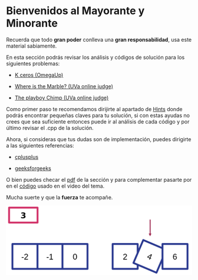# Bienvenidos al Mayorante y Minorante 


Recuerda que todo **gran poder** conlleva una **gran responsabilidad**, usa este material sabiamente. 

En esta sección podrás revisar los análisis y códigos de solución para los siguientes problemas:

+ [K ceros (OmegaUp)](https://omegaup.com/arena/problem/kceros/#problems)

+ [Where is the Marble? (UVa online judge)](https://onlinejudge.org/index.php?option=com_onlinejudge&Itemid=8&page=show_problem&problem=1415)

+ [The playboy Chimp (UVa online judge)](https://onlinejudge.org/index.php?option=com_onlinejudge&Itemid=8&category=661&page=show_problem&problem=1552)

Como primer paso te recomendamos dirijirte al apartado de [Hints](https://github.com/CPCESFM/Material-Apoyo-Tutoriales/blob/master/sort/Hints.md) donde podrás encontrar pequeñas claves para tu solución, si con estas ayudas no crees que sea suficiente entonces puede ir al análisis de cada código y por último revisar el .cpp de la solución.

Ahora, si consideras que tus dudas son de implementación, puedes dirigirte a las siguientes referencias:

+ [cplusplus](http://www.cplusplus.com/reference/algorithm/upper_bound/)

+ [geeksforgeeks](https://www.geeksforgeeks.org/binary-search/)

O bien puedes checar el [pdf](https://github.com/CPCESFM/Material-Apoyo-Tutoriales/blob/master/sort/sort.pdf) de la sección y para complementar pasarte por en
el [código](https://github.com/CPCESFM/Material-Apoyo-Tutoriales/blob/master/sort/SortFunctions.cpp) usado en el video del tema. 

Mucha suerte y que la **fuerza** te acompañe. 

![](https://github.com/CPCESFM/Material-Apoyo-Tutoriales/blob/master/commun/upper_and_lower_boud.png)

